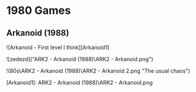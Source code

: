 1980 Games
==========

Arkanoid (1988)
---------------


![Arkanoid - First level I think][Arkanoid1]


![zedezd]("ARK2 - Arkanoid (1988)\ARK2 - Arkanoid.png")


!(80s\ARK2 - Arkanoid (1988)\ARK2 - Arkanoid 2.png "The usual chaos")


[Arkanoid1]: ARK2 - Arkanoid (1988)\ARK2 - Arkanoid.png





